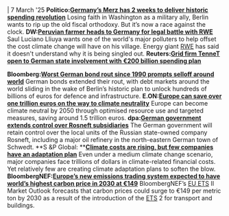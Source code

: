 | 7 March '25
**Politico:**[**Germany’s Merz has 2 weeks to deliver historic spending revolution**](https://www.politico.eu/article/germany-friedrich-merz-defense-spending-debt-brake/)
Losing faith in Washington as a military ally, Berlin wants to rip up the old fiscal orthodoxy. But it’s now a race against the clock.
**DW:**[**Peruvian farmer heads to Germany for legal battle with RWE**](https://www.dw.com/en/peruvian-farmer-heads-to-germany-for-legal-battle-with-rwe/a-71851579)
Saul Luciano Lliuya wants one of the world's major polluters to help offset the cost climate change will have on his village. Energy giant [RWE](https://www.cleanenergywire.org/experts/rwe-ag) has said it doesn't understand why it is being singled out.
**Reuters:**[**Grid firm TenneT open to German state involvement with €200 billion spending plan**](https://www.reuters.com/business/energy/dutch-grid-group-tennet-plans-invest-216-billion-by-end-2034-2025-03-06/)


**Bloomberg:**[**Worst German bond rout since 1990 prompts selloff around world**](https://www.bloomberg.com/news/articles/2025-03-06/japan-s-10-year-bond-yield-reaches-highest-since-june-2009)
German bonds extended their rout, with debt markets around the world sliding in the wake of Berlin’s historic plan to unlock hundreds of billions of euros for defence and infrastructure.
**E.ON:**[**Europe can save over one trillion euros on the way to climate neutrality**](https://www.eon.com/en/about-us/media/press-release/2025/eon-study-europe-can-save-over-one-trillion-euros-on-the-way-to-climate-neutrality.html)
Europe can become climate neutral by 2050 through optimised resource use and targeted measures, saving around 1.5 trillion euros.
**dpa:**[**German government extends control over Rosneft subsidiaries**](https://www.yahoo.com/news/german-government-extends-control-over-163427688.html)
The German government will retain control over the local units of the Russian state-owned company Rosneft, including a major oil refinery in the north-eastern German town of Schwedt.
**S &P Global: **[**Climate costs are rising, but few companies have an adaptation plan**](https://www.spglobal.com/en/research-insights/special-reports/look-forward/climate-costs-are-rising-but-few-companies-have-an-adaptation-plan)
Even under a medium climate change scenario, major companies face trillions of dollars in climate-related financial costs. Yet relatively few are creating climate adaptation plans to soften the blow.
**BloombergNEF:[Europe’s new emissions trading system expected to have world’s highest carbon price in 2030 at €149](https://about.bnef.com/blog/europes-new-emissions-trading-system-expected-to-have-worlds-highest-carbon-price-in-2030-at-e149-bloombergnef-forecast-reveals/)**
BloombergNEF’s [EU ETS](https://www.cleanenergywire.org/glossary/letter_e#eu_ets) II Market Outlook forecasts that carbon prices could surge to €149 per metric ton by 2030 as a result of the introduction of the [ETS](https://www.cleanenergywire.org/glossary/letter_e#ets) 2 for transport and buildings. 